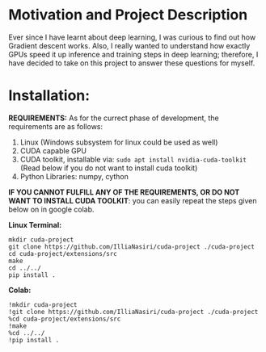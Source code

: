 # Motivation and Project Description #
Ever since I have learnt about deep learning, I was curious to find out how Gradient descent works. Also, I really wanted to understand how exactly GPUs speed it up inference and training steps in deep learning; 
therefore, I have decided to take on this project to answer these questions for myself.

# Installation: # 

**REQUIREMENTS:** As for the currect phase of development, the requirements are as follows:
1. Linux (Windows subsystem for linux could be used as well)
2. CUDA capable GPU
3. CUDA toolkit, installable via:
   ```sudo apt install nvidia-cuda-toolkit   ``` (Read  below if you do not want to install cuda toolkit)
5. Python Libraries: numpy, cython

**IF YOU CANNOT FULFILL ANY OF THE REQUIREMENTS, OR DO NOT WANT TO INSTALL CUDA TOOLKIT**: you can easily repeat the steps given below on in google colab. 

**Linux Terminal:**

```shell
mkdir cuda-project
git clone https://github.com/IlliaNasiri/cuda-project ./cuda-project
cd cuda-project/extensions/src
make
cd ../../
pip install . 
```

**Colab:**

```shell
!mkdir cuda-project
!git clone https://github.com/IlliaNasiri/cuda-project ./cuda-project
%cd cuda-project/extensions/src
!make
%cd ../../
!pip install . 

```




